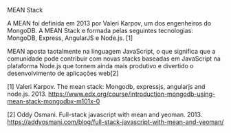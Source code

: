 MEAN Stack

A MEAN foi definida em 2013 por Valeri Karpov, um dos engenheiros do MongoDB. A MEAN Stack e formada pelas seguintes tecnologias: MongoDB, Express, AngularJS e Node.js. [1]

MEAN aposta taotalmente na linguagem JavaScript, o que significa que a comunidade pode contribuir com novas stacks baseadas em JavaScript na plataforma Node.js que tornem ainda mais produtivo e divertido o desenvolvimento de aplicações web[2]


[1] Valeri Karpov. The mean stack: Mongodb, expressjs, angularjs and node.js. 2013. https://www.edx.org/course/introduction-mongodb-using-mean-stack-mongodbx-m101x-0

[2] Oddy Osmani. Full-stack javascript with mean and yeoman. 2013.
https://addyosmani.com/blog/full-stack-javascript-with-mean-and-yeoman/
